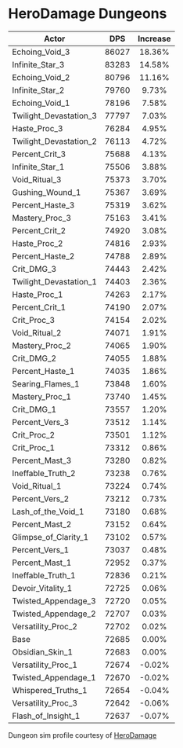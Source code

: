 # HeroDamage Dungeons
| Actor | DPS | Increase |
|---|:---:|:---:|
|Echoing_Void_3|86027|18.36%|
|Infinite_Star_3|83283|14.58%|
|Echoing_Void_2|80796|11.16%|
|Infinite_Star_2|79760|9.73%|
|Echoing_Void_1|78196|7.58%|
|Twilight_Devastation_3|77797|7.03%|
|Haste_Proc_3|76284|4.95%|
|Twilight_Devastation_2|76113|4.72%|
|Percent_Crit_3|75688|4.13%|
|Infinite_Star_1|75506|3.88%|
|Void_Ritual_3|75373|3.70%|
|Gushing_Wound_1|75367|3.69%|
|Percent_Haste_3|75319|3.62%|
|Mastery_Proc_3|75163|3.41%|
|Percent_Crit_2|74920|3.08%|
|Haste_Proc_2|74816|2.93%|
|Percent_Haste_2|74788|2.89%|
|Crit_DMG_3|74443|2.42%|
|Twilight_Devastation_1|74403|2.36%|
|Haste_Proc_1|74263|2.17%|
|Percent_Crit_1|74190|2.07%|
|Crit_Proc_3|74154|2.02%|
|Void_Ritual_2|74071|1.91%|
|Mastery_Proc_2|74065|1.90%|
|Crit_DMG_2|74055|1.88%|
|Percent_Haste_1|74035|1.86%|
|Searing_Flames_1|73848|1.60%|
|Mastery_Proc_1|73740|1.45%|
|Crit_DMG_1|73557|1.20%|
|Percent_Vers_3|73512|1.14%|
|Crit_Proc_2|73501|1.12%|
|Crit_Proc_1|73312|0.86%|
|Percent_Mast_3|73280|0.82%|
|Ineffable_Truth_2|73238|0.76%|
|Void_Ritual_1|73224|0.74%|
|Percent_Vers_2|73212|0.73%|
|Lash_of_the_Void_1|73180|0.68%|
|Percent_Mast_2|73152|0.64%|
|Glimpse_of_Clarity_1|73102|0.57%|
|Percent_Vers_1|73037|0.48%|
|Percent_Mast_1|72952|0.37%|
|Ineffable_Truth_1|72836|0.21%|
|Devoir_Vitality_1|72725|0.06%|
|Twisted_Appendage_3|72720|0.05%|
|Twisted_Appendage_2|72707|0.03%|
|Versatility_Proc_2|72702|0.02%|
|Base|72685|0.00%|
|Obsidian_Skin_1|72683|0.00%|
|Versatility_Proc_1|72674|-0.02%|
|Twisted_Appendage_1|72670|-0.02%|
|Whispered_Truths_1|72654|-0.04%|
|Versatility_Proc_3|72642|-0.06%|
|Flash_of_Insight_1|72637|-0.07%|

 Dungeon sim profile courtesy of [HeroDamage](https://www.herodamage.com/)